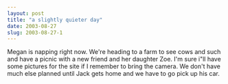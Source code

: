 ```yaml
---
layout: post
title: "a slightly quieter day"
date: 2003-08-27
slug: 2003-08-27-1
---
```


Megan is napping right now.  We&apos;re heading to a farm to see cows and such and have a picnic with a new friend and her daughter Zoe.  I&apos;m sure i&quot;ll have some pictures for the site if I remember to bring the camera.  We don&apos;t have much else planned until Jack gets home and we have to go pick up his car.  

